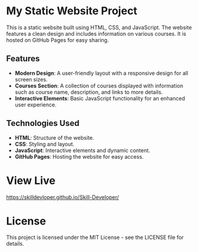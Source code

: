 # My Static Website Project

This is a static website built using HTML, CSS, and JavaScript. The website features a clean design and includes information on various courses. It is hosted on GitHub Pages for easy sharing.

## Features

- **Modern Design**: A user-friendly layout with a responsive design for all screen sizes.
- **Courses Section**: A collection of courses displayed with information such as course name, description, and links to more details.
- **Interactive Elements**: Basic JavaScript functionality for an enhanced user experience.

## Technologies Used

- **HTML**: Structure of the website.
- **CSS**: Styling and layout.
- **JavaScript**: Interactive elements and dynamic content.
- **GitHub Pages**: Hosting the website for easy access.

# View Live
https://skilldevloper.github.io/Skill-Developer/

# License
This project is licensed under the MIT License - see the LICENSE file for details.
